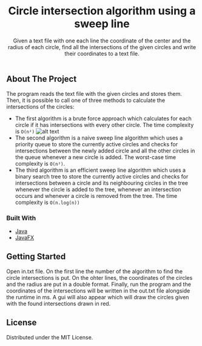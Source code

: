 
<!-- PROJECT LOGO -->
<br />
<p align="center">
  <h1 align="center">Circle intersection algorithm using a sweep line</h1>

  <p align="center">
    Given a text file with one each line the coordinate of the center and the radius of each circle, find all the intersections of the given circles and write their coordinates to a text file.
    <br />
    <br />
  </p>
</p>


<!-- ABOUT THE PROJECT -->
## About The Project

The program reads the text file with the given circles and stores them. Then, it is possible to call one of three methods to calculate the intersections of the circles:
* The first algorithm is a brute force approach which calculates for each circle if it has intersections with every other circle. The time complexity is `O(n²)` 
![alt text](https://github.com/SebastienRaeymaekers/Circle-intersections-sweep-line/images/master/Algorithm1.JPG?raw=true)
* The second algorithm is a naive sweep line algorithm which uses a priority queue to store the currently active circles and checks for intersections between the newly added circle and all the other circles in the queue whenever a new circle is added. The worst-case time complexity is `O(n²)`.
* The third algorithm is an efficient sweep line algorithm which uses a binary search tree to store the currently active circles and checks for intersections between a circle and its neighbouring circles in the tree whenever the circle is added to the tree, whenever an intersection occurs and whenever a circle is removed from the tree. The time complexity is `O(n.log(n))` 

### Built With
* [Java](https://www.java.com/)
* [JavaFX](https://openjfx.io/)


<!-- GETTING STARTED -->
## Getting Started

Open in.txt file. On the first line the number of the algorithm to find the circle intersections is put. On the ohter lines, the coordinates of the circles and the radius are put in a double format. Finally, run the program and the coordinates of the intersections will be written in the out.txt file alongside the runtime in ms. A gui will also appear which will draw the circles given with the found intersections drawn in red.

<!-- LICENSE -->
## License

Distributed under the MIT License.

